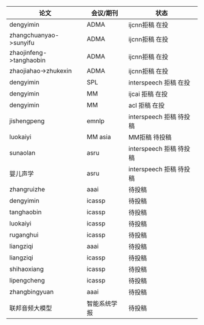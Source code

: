 | 论文 | 会议/期刊 | 状态 |
| --- | --- | --- |
| dengyimin  | ADMA | ijcnn拒稿 在投 |
|  zhangchuanyao->sunyifu  | ADMA | ijcnn拒稿 在投 |
| zhaojinfeng->tanghaobin | ADMA | ijcnn拒稿 在投 |
|  zhaojiahao->zhukexin | ADMA | ijcnn拒稿 在投 |
| dengyimin  | SPL| interspeech 拒稿 在投  |
| dengyimin  | MM| ijcai 拒稿 在投  |
| dengyimin  | MM| acl 拒稿 在投  |
| jishengpeng  | emnlp | interspeech 拒稿 待投稿 |
| luokaiyi  | MM asia | MM拒稿 待投稿 |
| sunaolan  | asru | interspeech 拒稿 待投稿 |
| 婴儿声学  | asru | interspeech 拒稿 待投稿 |
| zhangruizhe  | aaai | 待投稿 |
| dengyimin  | icassp | 待投稿 |
| tanghaobin  | icassp | 待投稿 |
| luokaiyi  | icassp | 待投稿 |
| ruganghui  | icassp | 待投稿 |
| liangziqi  | aaai | 待投稿 |
| liangziqi  | icassp | 待投稿 |
| shihaoxiang  | icassp | 待投稿 |
| lipengcheng  | icassp | 待投稿 |
| zhangbingyuan  | aaai | 待投稿 |
| 联邦音频大模型 | 智能系统学报 | 待投稿 |

